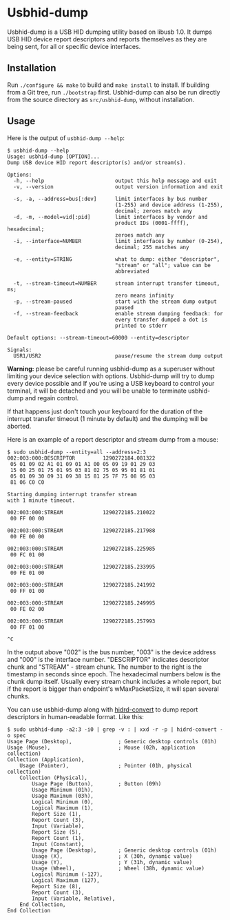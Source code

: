 <!---
# SPDX-License-Identifier: GPL-2.0-or-later
# Copyright (c) 2010 Nikolai Kondrashov
-->

Usbhid-dump
===========

Usbhid-dump is a USB HID dumping utility based on libusb 1.0. It dumps USB HID device report descriptors and reports themselves as they are being sent, for all or specific device interfaces.

Installation
------------

Run `./configure && make` to build and `make install` to install. If building from a Git tree, run `./bootstrap` first. Usbhid-dump can also be run directly from the source directory as `src/usbhid-dump`, without installation.

Usage
-----

Here is the output of `usbhid-dump --help`:

    $ usbhid-dump --help
    Usage: usbhid-dump [OPTION]...
    Dump USB device HID report descriptor(s) and/or stream(s).

    Options:
      -h, --help                       output this help message and exit
      -v, --version                    output version information and exit

      -s, -a, --address=bus[:dev]      limit interfaces by bus number
                                       (1-255) and device address (1-255),
                                       decimal; zeroes match any
      -d, -m, --model=vid[:pid]        limit interfaces by vendor and
                                       product IDs (0001-ffff), hexadecimal;
                                       zeroes match any
      -i, --interface=NUMBER           limit interfaces by number (0-254),
                                       decimal; 255 matches any

      -e, --entity=STRING              what to dump: either "descriptor",
                                       "stream" or "all"; value can be
                                       abbreviated

      -t, --stream-timeout=NUMBER      stream interrupt transfer timeout, ms;
                                       zero means infinity
      -p, --stream-paused              start with the stream dump output
                                       paused
      -f, --stream-feedback            enable stream dumping feedback: for
                                       every transfer dumped a dot is
                                       printed to stderr

    Default options: --stream-timeout=60000 --entity=descriptor

    Signals:
      USR1/USR2                        pause/resume the stream dump output


**Warning:** please be careful running usbhid-dump as a superuser without limiting your device selection with options. Usbhid-dump will try to dump every device possible and If you're using a USB keyboard to control your terminal, it will be detached and you will be unable to terminate usbhid-dump and regain control.

If that happens just don't touch your keyboard for the duration of the interrupt transfer timeout (1 minute by default) and the dumping will be aborted.

Here is an example of a report descriptor and stream dump from a mouse:

    $ sudo usbhid-dump --entity=all --address=2:3
    002:003:000:DESCRIPTOR         1290272184.081322
     05 01 09 02 A1 01 09 01 A1 00 05 09 19 01 29 03
     15 00 25 01 75 01 95 03 81 02 75 05 95 01 81 01
     05 01 09 30 09 31 09 38 15 81 25 7F 75 08 95 03
     81 06 C0 C0

    Starting dumping interrupt transfer stream
    with 1 minute timeout.

    002:003:000:STREAM             1290272185.210022
     00 FF 00 00

    002:003:000:STREAM             1290272185.217988
     00 FE 00 00

    002:003:000:STREAM             1290272185.225985
     00 FC 01 00

    002:003:000:STREAM             1290272185.233995
     00 FE 01 00

    002:003:000:STREAM             1290272185.241992
     00 FF 01 00

    002:003:000:STREAM             1290272185.249995
     00 FE 02 00

    002:003:000:STREAM             1290272185.257993
     00 FF 01 00

    ^C

In the output above "002" is the bus number, "003" is the device address and "000" is the interface number. "DESCRIPTOR" indicates descriptor chunk and "STREAM" - stream chunk. The number to the right is the timestamp in seconds since epoch. The hexadecimal numbers below is the chunk dump itself. Usually every stream chunk includes a whole report, but if the report is bigger than endpoint's wMaxPacketSize, it will span several chunks.

You can use usbhid-dump along with [hidrd-convert](https://github.com/DIGImend/hidrd) to dump report descriptors in human-readable format. Like this:

    $ sudo usbhid-dump -a2:3 -i0 | grep -v : | xxd -r -p | hidrd-convert -o spec
    Usage Page (Desktop),               ; Generic desktop controls (01h)
    Usage (Mouse),                      ; Mouse (02h, application collection)
    Collection (Application),
        Usage (Pointer),                ; Pointer (01h, physical collection)
        Collection (Physical),
            Usage Page (Button),        ; Button (09h)
            Usage Minimum (01h),
            Usage Maximum (03h),
            Logical Minimum (0),
            Logical Maximum (1),
            Report Size (1),
            Report Count (3),
            Input (Variable),
            Report Size (5),
            Report Count (1),
            Input (Constant),
            Usage Page (Desktop),       ; Generic desktop controls (01h)
            Usage (X),                  ; X (30h, dynamic value)
            Usage (Y),                  ; Y (31h, dynamic value)
            Usage (Wheel),              ; Wheel (38h, dynamic value)
            Logical Minimum (-127),
            Logical Maximum (127),
            Report Size (8),
            Report Count (3),
            Input (Variable, Relative),
        End Collection,
    End Collection

